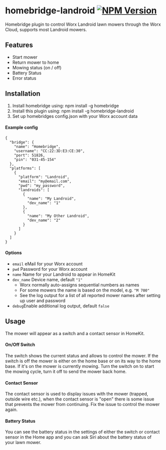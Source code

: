 # homebridge-landroid [![NPM Version](https://img.shields.io/npm/v/homebridge-landroid.svg)](https://www.npmjs.com/package/homebridge-landroid)
Homebridge plugin to control Worx Landroid lawn mowers through the Worx Cloud, supports most Landroid mowers.

## Features
 - Start mower
 - Return mower to home
 - Mowing status (on / off)
 - Battery Status
 - Error status

## Installation
1. Install homebridge using: npm install -g homebridge
2. Install this plugin using: npm install -g homebridge-landroid
3. Set up homebridges config.json with your Worx account data

#### Example config
```
{
  "bridge": {
    "name": "Homebridge",
    "username": "CC:22:3D:E3:CE:30",
    "port": 51826,
    "pin": "031-45-154"
  },
  "platforms": [
    {
      "platform": "Landroid",
      "email": "my@email.com",
      "pwd": "my_password",
      "landroids": [
        {
          "name": "My Landroid",
          "dev_name": "1"
        },
        {
          "name": "My Other Landroid",
          "dev_name": "2"
        }
      ]
    }
  ]
}
```

#### Options
 - `email` eMail for your Worx account
 - `pwd` Password for your Worx account
 - `name` Name for your Landroid to appear in HomeKit
 - `dev_name` Device name, default `"1"`
   - Worx normally auto-assigns sequential numbers as names
   - For some mowers the name is based on the model, e.g. `"M 700"`
   - See the log output for a list of all reported mower names after setting up user and password
 - `debug`Enable additional log output, default `false`

## Usage
 The mower will appear as a switch and a contact sensor in HomeKit.

#### On/Off Switch
The switch shows the current status and allows to control the mower. If the switch is off the mower is either on the home base or on its way to the home base. If it's on the mower is currently mowing. Turn the switch on to start the mowing cycle, turn it off to send the mower back home.

#### Contact Sensor
The contact sensor is used to display issues with the mower (trapped, outside wire etc.), when the contact sensor is "open" there is some issue that prevents the mower from continuing. Fix the issue to control the mower again.

#### Battery Status
You can see the battery status in the settings of either the switch or contact sensor in the Home app and you can ask Siri about the battery status of your lawn mower.
